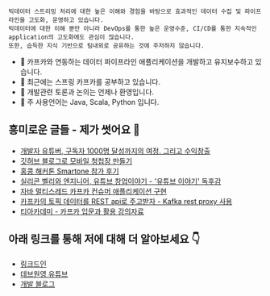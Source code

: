 ```
빅데이터 스트리밍 처리에 대한 높은 이해와 경험을 바탕으로 효과적인 데이터 수집 및 파이프라인을 고도화, 운영하고 있습니다.
빅데이터에 대한 이해 뿐만 아니라 DevOps를 통한 높은 운영수준, CI/CD를 통한 지속적인 application의 고도화에도 관심이 많습니다.
또한, 습득한 지식 기반으로 팀내외로 공유하는 것에 주저하지 않습니다.
```

- 🔭 카프카와 연동하는 데이터 파이프라인 애플리케이션을 개발하고 유지보수하고 있습니다.
- 🌱 최근에는 스프링 카프카를 공부하고 있습니다.
- 👯 개발관련 토론과 논의는 언제나 환영입니다.
- 🤖 주 사용언어는 Java, Scala, Python 입니다.

## 흥미로운 글들 - 제가 썻어요 🤩
- [개발자 유튜버, 구독자 1000명 달성까지의 여정. 그리고 수익창출](https://blog.voidmainvoid.net/322?category=605167)
- [깃허브 블로그로 모바일 청첩장 만들기](https://blog.voidmainvoid.net/217)
- [홍콩 해커톤 Smartone 참가 후기](https://blog.voidmainvoid.net/189)
- [실리콘 벨리와 엔지니어, 유튜브 창업이야기 - '유튜브 이야기' 독후감](https://blog.voidmainvoid.net/332?category=683579)
- [자바 멀티스레드 카프카 컨슈머 애플리케이션 구현](https://blog.voidmainvoid.net/339)
- [카프카의 토픽 데이터를 REST api로 주고받자 - Kafka rest proxy 사용](https://blog.voidmainvoid.net/345)
- [티아카데미 - 카프카 입문과 활용 강의자료](https://github.com/AndersonChoi/tacademy-kafka)

## 아래 링크를 통해 저에 대해 더 알아보세요 👇
- [링크드인](https://www.linkedin.com/in/andersonchoi/)
- [데브원영 유튜브](http://bit.ly/devwonyoung)
- [개발 블로그](http://blog.voidmainvoid.net/)
